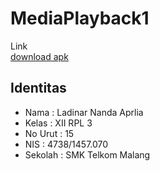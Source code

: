 # MediaPlayback1

Link<br>
[download apk](https://drive.google.com/uc?export=download&id=0B8XRN0Oti9i4M1VYc1ZkeTc4MWc)

## Identitas
- Nama : Ladinar Nanda Aprlia
- Kelas : XII RPL 3
- No Urut : 15
- NIS : 4738/1457.070 
- Sekolah : SMK Telkom Malang
